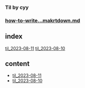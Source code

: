 ### Til by cyy
### [how-to-write...makrtdown.md](#how-to-write-by-markdown.md)

## index
[til_2023-08-11](#til_2023-08-11)
[til_2023-08-10](#til_2023-08-11)

## content
- [til_2023-08-11](til_2023-08-11.md)
- [til_2023-08-10](til_2023-08-10.md)
